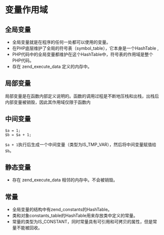 # 变量作用域

## 全局变量
- 全局变量就是在程序的任何一处都可以使用的变量。
- 在PHP底层维护了全局的符号表（symbol_table），它本身是一个HashTable , 
- PHP代码中的全局变量都维护在这个HashTable中，符号表的作用域是整个PHP代码。
- 存在 zend_execute_data 定义的内存中。

## 局部变量
局部变量是在函数内部定义说明的。函数的调用过程是不断地压栈和出栈，出栈后内部变量被销毁，因此其作用域仅限于函数内

## 中间变量
```
$a = 1;
$b = $a + 1;
```
`$a + 1`执行后生成一个中间变量（类型为IS_TMP_VAR），然后将中间变量赋值给`$b`。

## 静态变量
- 存在 zend_execute_data 相邻的内存中。不会被销毁。

## 常量
- 全局变量的结构中有zend_constants的HashTable。
- 类和对象constants_table的HashTable用来存放类中定义的常量。
- 常量的类型为IS_CONSTANT，同时常量具有可引用和可拷贝的属性，但是常量不能被回收。
